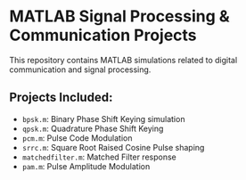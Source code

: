 # MATLAB Signal Processing & Communication Projects

This repository contains MATLAB simulations related to digital communication and signal processing.

## Projects Included:
- `bpsk.m`: Binary Phase Shift Keying simulation
- `qpsk.m`: Quadrature Phase Shift Keying
- `pcm.m`: Pulse Code Modulation
- `srrc.m`: Square Root Raised Cosine Pulse shaping
- `matchedfilter.m`: Matched Filter response
- `pam.m`: Pulse Amplitude Modulation

